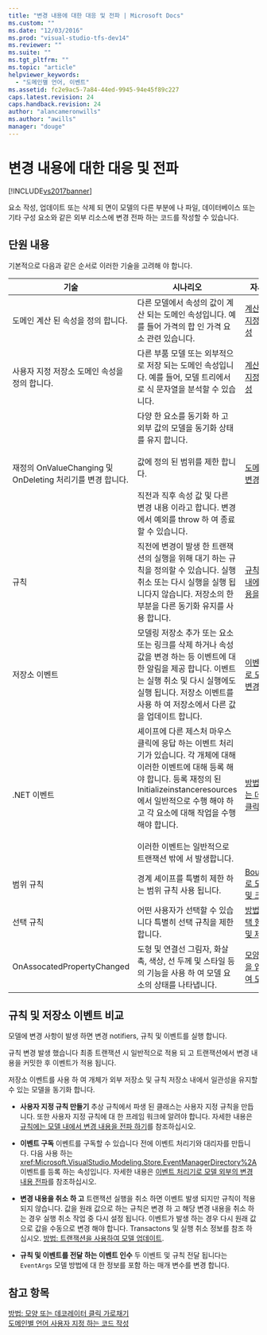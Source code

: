```yaml
---
title: "변경 내용에 대한 대응 및 전파 | Microsoft Docs"
ms.custom: ""
ms.date: "12/03/2016"
ms.prod: "visual-studio-tfs-dev14"
ms.reviewer: ""
ms.suite: ""
ms.tgt_pltfrm: ""
ms.topic: "article"
helpviewer_keywords: 
  - "도메인별 언어, 이벤트"
ms.assetid: fc2e9ac5-7a84-44ed-9945-94e45f89c227
caps.latest.revision: 24
caps.handback.revision: 24
author: "alancameronwills"
ms.author: "awills"
manager: "douge"
---
```

# 변경 내용에 대한 대응 및 전파
[!INCLUDE[vs2017banner](../code-quality/includes/vs2017banner.md)]

요소 작성, 업데이트 또는 삭제 되 면이 모델의 다른 부분에 나 파일, 데이터베이스 또는 기타 구성 요소와 같은 외부 리소스에 변경 전파 하는 코드를 작성할 수 있습니다.  
  
## 단원 내용  
 기본적으로 다음과 같은 순서로 이러한 기술을 고려해 야 합니다.  
  
|기술|시나리오|자세한 내용|  
|--------|----------|------------|  
|도메인 계산 된 속성을 정의 합니다.|다른 모델에서 속성의 값이 계산 되는 도메인 속성입니다.  예를 들어 가격의 합 인 가격 요소 관련 있습니다.|[계산 및 사용자 지정 저장소 속성](../modeling/calculated-and-custom-storage-properties.md)|  
|사용자 지정 저장소 도메인 속성을 정의 합니다.|다른 부품 모델 또는 외부적으로 저장 되는 도메인 속성입니다.  예를 들어, 모델 트리에서로 식 문자열을 분석할 수 있습니다.|[계산 및 사용자 지정 저장소 속성](../modeling/calculated-and-custom-storage-properties.md)|  
|재정의 OnValueChanging 및 OnDeleting 처리기를 변경 합니다.|다양 한 요소를 동기화 하 고 외부 값의 모델을 동기화 상태를 유지 합니다.<br /><br /> 값에 정의 된 범위를 제한 합니다.<br /><br /> 직전과 직후 속성 값 및 다른 변경 내용 이라고 합니다.  변경에서 예외를 throw 하 여 종료할 수 있습니다.|[도메인 속성 값 변경 처리기](../modeling/domain-property-value-change-handlers.md)|  
|규칙|직전에 변경이 발생 한 트랜잭션의 실행을 위해 대기 하는 규칙을 정의할 수 있습니다.  실행 취소 또는 다시 실행을 실행 됩니다지 않습니다.  저장소의 한 부분을 다른 동기화 유지를 사용 합니다.|[규칙에는 모델 내에서 변경 내용을 전파 하기](../modeling/rules-propagate-changes-within-the-model.md)|  
|저장소 이벤트|모델링 저장소 추가 또는 요소 또는 링크를 삭제 하거나 속성 값을 변경 하는 등 이벤트에 대 한 알림을 제공 합니다.  이벤트는 실행 취소 및 다시 실행에도 실행 됩니다.  저장소 이벤트를 사용 하 여 저장소에서 다른 값을 업데이트 합니다.|[이벤트 처리기로 모델 외부의 변경 내용 전파](../modeling/event-handlers-propagate-changes-outside-the-model.md)|  
|.NET 이벤트|셰이프에 다른 제스처 마우스 클릭에 응답 하는 이벤트 처리기가 있습니다.  각 개체에 대해 이러한 이벤트에 대해 등록 해야 합니다.  등록 재정의 된 Initializeinstanceresources에서 일반적으로 수행 해야 하 고 각 요소에 대해 작업을 수행 해야 합니다.<br /><br /> 이러한 이벤트는 일반적으로 트랜잭션 밖에 서 발생합니다.|[방법: 모양 또는 데코레이터 클릭 가로채기](../Topic/How%20to:%20Intercept%20a%20Click%20on%20a%20Shape%20or%20Decorator.md)|  
|범위 규칙|경계 셰이프를 특별히 제한 하는 범위 규칙 사용 됩니다.|[BoundsRules로 모양 위치 및 크기 제한](../modeling/boundsrules-constrain-shape-location-and-size.md)|  
|선택 규칙|어떤 사용자가 선택할 수 있습니다 특별히 선택 규칙을 제한 합니다.|[방법: 현재 선택 항목 액세스 및 제약](../modeling/how-to-access-and-constrain-the-current-selection.md)|  
|OnAssocatedPropertyChanged|도형 및 연결선 그림자, 화살촉, 색상, 선 두께 및 스타일 등의 기능을 사용 하 여 모델 요소의 상태를 나타냅니다.|[모양 및 연결선을 업데이트하여 모델 반영](../modeling/updating-shapes-and-connectors-to-reflect-the-model.md)|  
  
## **규칙 및 저장소 이벤트 비교**  
 모델에 변경 사항이 발생 하면 변경 notifiers, 규칙 및 이벤트를 실행 합니다.  
  
 규칙 변경 발생 했습니다 최종 트랜잭션 시 일반적으로 적용 되 고 트랜잭션에서 변경 내용을 커밋한 후 이벤트가 적용 됩니다.  
  
 저장소 이벤트를 사용 하 여 개체가 외부 저장소 및 규칙 저장소 내에서 일관성을 유지할 수 있는 모델을 동기화 합니다.  
  
-   **사용자 지정 규칙 만들기** 추상 규칙에서 파생 된 클래스는 사용자 지정 규칙을 만듭니다.  또한 사용자 지정 규칙에 대 한 프레임 워크에 알려야 합니다.  자세한 내용은 [규칙에는 모델 내에서 변경 내용을 전파 하기](../modeling/rules-propagate-changes-within-the-model.md)를 참조하십시오.  
  
-   **이벤트 구독** 이벤트를 구독할 수 있습니다 전에 이벤트 처리기와 대리자를 만듭니다.  다음 사용 하는 <xref:Microsoft.VisualStudio.Modeling.Store.EventManagerDirectory%2A>이벤트를 등록 하는 속성입니다.  자세한 내용은 [이벤트 처리기로 모델 외부의 변경 내용 전파](../modeling/event-handlers-propagate-changes-outside-the-model.md)를 참조하십시오.  
  
-   **변경 내용을 취소 하 고** 트랜잭션 실행을 취소 하면 이벤트 발생 되지만 규칙이 적용 되지 않습니다.  값을 원래 값으로 하는 규칙은 변경 하 고 해당 변경 내용을 취소 하는 경우 실행 취소 작업 중 다시 설정 됩니다.  이벤트가 발생 하는 경우 다시 원래 값으로 값을 수동으로 변경 해야 합니다.  Transactons 및 실행 취소 정보를 참조 하십시오. [방법: 트랜잭션을 사용하여 모델 업데이트](../modeling/how-to-use-transactions-to-update-the-model.md).  
  
-   **규칙 및 이벤트를 전달 하는 이벤트 인수** 두 이벤트 및 규칙 전달 됩니다는 `EventArgs` 모델 방법에 대 한 정보를 포함 하는 매개 변수를 변경 합니다.  
  
## 참고 항목  
 [방법: 모양 또는 데코레이터 클릭 가로채기](../Topic/How%20to:%20Intercept%20a%20Click%20on%20a%20Shape%20or%20Decorator.md)   
 [도메인별 언어 사용자 지정 하는 코드 작성](../modeling/writing-code-to-customise-a-domain-specific-language.md)
